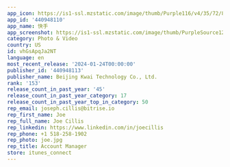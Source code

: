 ```yaml
---
app_icon: https://is1-ssl.mzstatic.com/image/thumb/Purple116/v4/35/72/87/3572877c-0ab6-f7ea-1297-b155e371b744/AppIcon-0-0-1x_U007emarketing-0-7-0-0-sRGB-85-220.png/1024x1024bb.png
app_id: '440948110'
app_name: 快手
app_screenshot: https://is1-ssl.mzstatic.com/image/thumb/PurpleSource126/v4/34/17/50/341750ac-e3f7-b39e-477d-055c593c9341/9d1b1352-cb97-40cf-8f6a-6a222e9e49bc_1_U4e3b_U7ad9-1242_2688.png/1242x2688bb.png
category: Photo & Video
country: US
id: vhGsApqJa2NT
language: en
most_recent_release: '2024-01-24T00:00:00'
publisher_id: '440948113'
publisher_name: Beijing Kwai Technology Co., Ltd.
rank: '153'
release_count_in_past_year: '45'
release_count_in_past_year_category: 17
release_count_in_past_year_top_in_category: 50
rep_email: joseph.cillis@bitrise.io
rep_first_name: Joe
rep_full_name: Joe Cillis
rep_linkedin: https://www.linkedin.com/in/joecillis
rep_phone: +1 518-258-1902
rep_photo: joe.jpg
rep_title: Account Manager
store: itunes_connect
---
```

